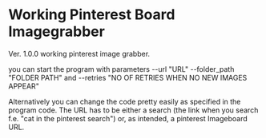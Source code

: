 # Working Pinterest Board Imagegrabber
Ver. 1.0.0
working pinterest image grabber.

you can start the program with parameters --url "URL" --folder_path "FOLDER PATH" and --retries "NO OF RETRIES WHEN NO NEW IMAGES APPEAR"

Alternatively you can change the code pretty easily as specified in the program code. 
The URL has to be either a search (the link when you search f.e. "cat in the pinterest search")
or, as intended, a pinterest Imageboard URL.

